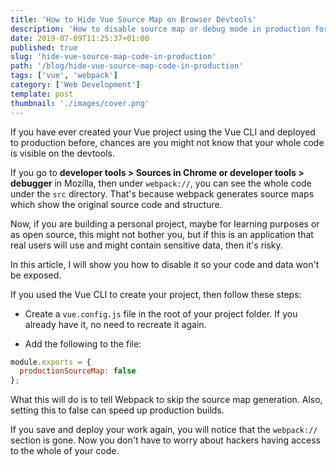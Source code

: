 ```yaml
---
title: 'How to Hide Vue Source Map on Browser Devtools'
description: 'How to disable source map or debug mode in production for Vue.js applications'
date: 2019-07-09T11:25:37+01:00
published: true
slug: 'hide-vue-source-map-code-in-production'
path: '/blog/hide-vue-source-map-code-in-production'
tags: ['vue', 'webpack']
category: ['Web Development']
template: post
thumbnail: './images/cover.png'
---
```


If you have ever created your Vue project using the Vue CLI and deployed to production before, chances are you might not know that your whole code is visible on the devtools.

If you go to **developer tools > Sources in Chrome or developer tools > debugger** in Mozilla, then under `webpack://`, you can see the whole code under the `src` directory. That's because webpack generates source maps which show the original source code and structure.

Now, if you are building a personal project, maybe for learning purposes or as open source, this might not bother you, but if this is an application that real users will use and might contain sensitive data, then it's risky.

In this article, I will show you how to disable it so your code and data won't be exposed.

If you used the Vue CLI to create your project, then follow these steps:

- Create a `vue.config.js` file in the root of your project folder. If you already have it, no need to recreate it again.

- Add the following to the file:

```js
module.exports = {
  productionSourceMap: false
};
```

What this will do is to tell Webpack to skip the source map generation. Also, setting this to false can speed up production builds.

If you save and deploy your work again, you will notice that the `webpack://` section is gone. Now you don't have to worry about hackers having access to the whole of your code.
